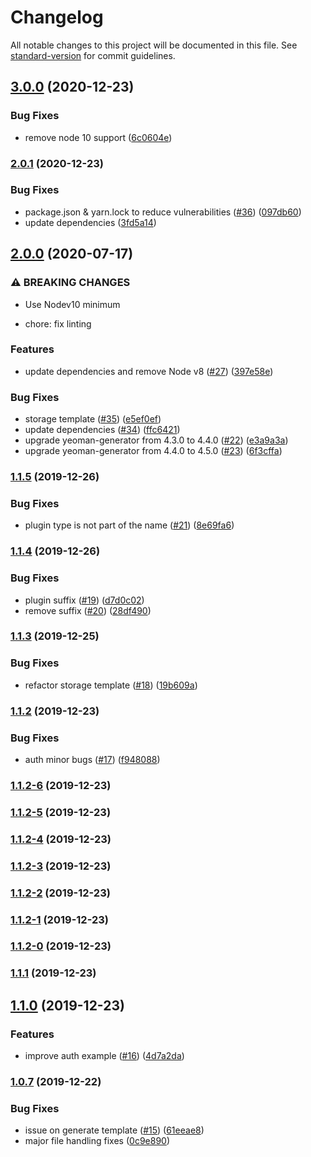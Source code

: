 # Changelog

All notable changes to this project will be documented in this file. See [standard-version](https://github.com/conventional-changelog/standard-version) for commit guidelines.

## [3.0.0](https://github.com/verdaccio/generator-verdaccio-plugin/compare/v2.0.1...v3.0.0) (2020-12-23)


### Bug Fixes

* remove node 10 support ([6c0604e](https://github.com/verdaccio/generator-verdaccio-plugin/commit/6c0604ef68007e19ad4eb42f6f74072d1c7270c4))

### [2.0.1](https://github.com/verdaccio/generator-verdaccio-plugin/compare/v2.0.0...v2.0.1) (2020-12-23)


### Bug Fixes

* package.json & yarn.lock to reduce vulnerabilities ([#36](https://github.com/verdaccio/generator-verdaccio-plugin/issues/36)) ([097db60](https://github.com/verdaccio/generator-verdaccio-plugin/commit/097db607a3540b06bba261ede7e0db6982fb665f))
* update dependencies ([3fd5a14](https://github.com/verdaccio/generator-verdaccio-plugin/commit/3fd5a14cde0e46dce01bc582e6e77d3e67a91cad))

## [2.0.0](https://github.com/verdaccio/generator-verdaccio-plugin/compare/v1.1.5...v2.0.0) (2020-07-17)


### ⚠ BREAKING CHANGES

* Use Nodev10 minimum

* chore: fix linting

### Features

* update dependencies and remove Node v8 ([#27](https://github.com/verdaccio/generator-verdaccio-plugin/issues/27)) ([397e58e](https://github.com/verdaccio/generator-verdaccio-plugin/commit/397e58e93f748cd0662bd2ec337c80b42f70a021))


### Bug Fixes

* storage template ([#35](https://github.com/verdaccio/generator-verdaccio-plugin/issues/35)) ([e5ef0ef](https://github.com/verdaccio/generator-verdaccio-plugin/commit/e5ef0efdc0278ba17e4008581c014aa77a61f42c))
* update dependencies ([#34](https://github.com/verdaccio/generator-verdaccio-plugin/issues/34)) ([ffc6421](https://github.com/verdaccio/generator-verdaccio-plugin/commit/ffc642117aa2c071473325d6db210d18b09865b0))
* upgrade yeoman-generator from 4.3.0 to 4.4.0 ([#22](https://github.com/verdaccio/generator-verdaccio-plugin/issues/22)) ([e3a9a3a](https://github.com/verdaccio/generator-verdaccio-plugin/commit/e3a9a3a6be98d6eabaf740369819baa977999d7b))
* upgrade yeoman-generator from 4.4.0 to 4.5.0 ([#23](https://github.com/verdaccio/generator-verdaccio-plugin/issues/23)) ([6f3cffa](https://github.com/verdaccio/generator-verdaccio-plugin/commit/6f3cffab99ef5eb0e6bc2bcfdd5ab118f9c83022))

### [1.1.5](https://github.com/verdaccio/generator-verdaccio-plugin/compare/v1.1.4...v1.1.5) (2019-12-26)


### Bug Fixes

* plugin type is not part of the name ([#21](https://github.com/verdaccio/generator-verdaccio-plugin/issues/21)) ([8e69fa6](https://github.com/verdaccio/generator-verdaccio-plugin/commit/8e69fa66070d53f0bf7961931f71d07743eb6652))

### [1.1.4](https://github.com/verdaccio/generator-verdaccio-plugin/compare/v1.1.3...v1.1.4) (2019-12-26)


### Bug Fixes

* plugin suffix ([#19](https://github.com/verdaccio/generator-verdaccio-plugin/issues/19)) ([d7d0c02](https://github.com/verdaccio/generator-verdaccio-plugin/commit/d7d0c02e689ac904109ebe7bc66114acdae14f84))
* remove suffix ([#20](https://github.com/verdaccio/generator-verdaccio-plugin/issues/20)) ([28df490](https://github.com/verdaccio/generator-verdaccio-plugin/commit/28df490347ad46e9593955d764c24850aeaefffc))

### [1.1.3](https://github.com/verdaccio/generator-verdaccio-plugin/compare/v1.1.2...v1.1.3) (2019-12-25)


### Bug Fixes

* refactor storage template ([#18](https://github.com/verdaccio/generator-verdaccio-plugin/issues/18)) ([19b609a](https://github.com/verdaccio/generator-verdaccio-plugin/commit/19b609aebf582bd308f0ae9324add859a873c475))

### [1.1.2](https://github.com/verdaccio/generator-verdaccio-plugin/compare/v1.1.2-6...v1.1.2) (2019-12-23)


### Bug Fixes

* auth minor bugs ([#17](https://github.com/verdaccio/generator-verdaccio-plugin/issues/17)) ([f948088](https://github.com/verdaccio/generator-verdaccio-plugin/commit/f9480884dcc67dcc05913989b366ec0905d1f41a))

### [1.1.2-6](https://github.com/verdaccio/generator-verdaccio-plugin/compare/v1.1.2-5...v1.1.2-6) (2019-12-23)

### [1.1.2-5](https://github.com/verdaccio/generator-verdaccio-plugin/compare/v1.1.2-4...v1.1.2-5) (2019-12-23)

### [1.1.2-4](https://github.com/verdaccio/generator-verdaccio-plugin/compare/v1.1.2-3...v1.1.2-4) (2019-12-23)

### [1.1.2-3](https://github.com/verdaccio/generator-verdaccio-plugin/compare/v1.1.2-2...v1.1.2-3) (2019-12-23)

### [1.1.2-2](https://github.com/verdaccio/generator-verdaccio-plugin/compare/v1.1.2-1...v1.1.2-2) (2019-12-23)

### [1.1.2-1](https://github.com/verdaccio/generator-verdaccio-plugin/compare/v1.1.2-0...v1.1.2-1) (2019-12-23)

### [1.1.2-0](https://github.com/verdaccio/generator-verdaccio-plugin/compare/v1.1.1...v1.1.2-0) (2019-12-23)

### [1.1.1](https://github.com/verdaccio/generator-verdaccio-plugin/compare/v1.1.0...v1.1.1) (2019-12-23)

## [1.1.0](https://github.com/verdaccio/generator-verdaccio-plugin/compare/v1.0.7...v1.1.0) (2019-12-23)


### Features

* improve auth example ([#16](https://github.com/verdaccio/generator-verdaccio-plugin/issues/16)) ([4d7a2da](https://github.com/verdaccio/generator-verdaccio-plugin/commit/4d7a2da934121c5e2026f9d5c55d9bfa84b4bfc5))

### [1.0.7](https://github.com/verdaccio/generator-verdaccio-plugin/compare/v0.1.0...v1.0.7) (2019-12-22)


### Bug Fixes

* issue on generate template ([#15](https://github.com/verdaccio/generator-verdaccio-plugin/issues/15)) ([61eeae8](https://github.com/verdaccio/generator-verdaccio-plugin/commit/61eeae886b7e99a115055097cefd6ccc6ad17381))
* major file handling fixes ([0c9e890](https://github.com/verdaccio/generator-verdaccio-plugin/commit/0c9e890f021e6598b0105cdd82e93993aea1e4e1))

